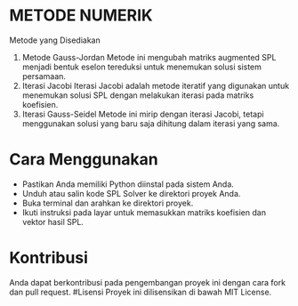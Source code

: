 # METODE NUMERIK
Metode yang Disediakan
1. Metode Gauss-Jordan
Metode ini mengubah matriks augmented SPL menjadi bentuk eselon tereduksi untuk menemukan solusi sistem persamaan.
2. Iterasi Jacobi
Iterasi Jacobi adalah metode iteratif yang digunakan untuk menemukan solusi SPL dengan melakukan iterasi pada matriks koefisien.
3. Iterasi Gauss-Seidel
Metode ini mirip dengan iterasi Jacobi, tetapi menggunakan solusi yang baru saja dihitung dalam iterasi yang sama.
# Cara Menggunakan
- Pastikan Anda memiliki Python diinstal pada sistem Anda.
- Unduh atau salin kode SPL Solver ke direktori proyek Anda.
- Buka terminal dan arahkan ke direktori proyek.
- Ikuti instruksi pada layar untuk memasukkan matriks koefisien dan vektor hasil SPL.
# Kontribusi
Anda dapat berkontribusi pada pengembangan proyek ini dengan cara fork dan pull request.
#Lisensi
Proyek ini dilisensikan di bawah MIT License.
